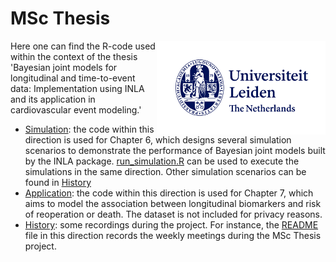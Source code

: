 # MSc Thesis

 <a href='https://github.com/lct19/MSc-Thesis/blob/main/History/UL-logo-color.jpg'><img src='History/UL-logo-color.jpg' align="right" height="150" /></a>

Here one can find the R-code used within the context of the thesis 'Bayesian joint models for longitudinal and time-to-event data: Implementation using INLA and its application in cardiovascular event modeling.'

* [Simulation](https://github.com/lct19/MSc-Thesis/tree/main/Simulation): the code within this direction is used for Chapter 6, which designs several simulation scenarios to demonstrate the performance of Bayesian joint models built by the INLA package. [run_simulation.R](https://github.com/lct19/MSc-Thesis/blob/main/Simulation/run_simulation.R) can be used to execute the simulations in the same direction. Other simulation scenarios can be found in [History](https://github.com/lct19/MSc-Thesis/tree/main/History)
* [Application](https://github.com/lct19/MSc-Thesis/tree/main/Application): the code within this direction is used for Chapter 7, which aims to model the association between longitudinal biomarkers and risk of reoperation or death. The dataset is not included for privacy reasons.
* [History](https://github.com/lct19/MSc-Thesis/tree/main/History): some recordings during the project. For instance, the [README](https://github.com/lct19/MSc-Thesis/blob/main/History/README.md) file in this direction records the weekly meetings during the MSc Thesis project.
